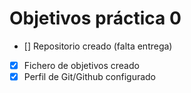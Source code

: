 **Objetivos práctica 0**
===============================

- [] Repositorio creado (falta entrega)
- [x] Fichero de objetivos creado
- [x] Perfil de Git/Github configurado

